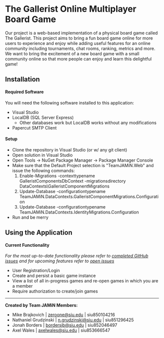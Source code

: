 # The Gallerist Online Multiplayer Board Game

Our project is a web-based implementation of a physical board game called The Gallerist. This project aims to bring a fun board game online for more users to experience and enjoy while adding useful features for an online community including tournaments, chat rooms, ranking, metrics and more. We want to bring the excitement of a new board game with a small community online so that more people can enjoy and learn this delightful game!

## Installation


#### Required Software

You will need the following software installed to this application:

- Visual Studio
- LocalDB (SQL Server Express)
    - Other databases work but LocalDB works without any modifications
- Papercut SMTP Client

#### Setup

- Clone the repository in Visual Studio (or w/ any git client)
- Open solution in Visual Studio
- Open Tools -> NuGet Package Manager -> Package Manager Console 
- Make sure that the Default Project selection is "TeamJAMiN.Web" and issue the following commands:
    1. Enable-Migrations -contexttypename GalleristComponentsDbContext -migrationsdirectory DataContexts\GalleristComponentMigrations
    2. Update-Database -configurationtypename TeamJAMiN.DataContexts.GalleristComponentMigrations.Configuration
    3. Update-Database -configurationtypename TeamJAMiN.DataContexts.IdentityMigrations.Configuration
- Run and be merry

## Using the Application

#### Current Functionality

*For the most up-to-date functionality please refer to [completed GitHub issues](https://github.com/SIU-CS-435/jamin-production/issues?q=is%3Aissue+is%3Aclosed) and for upcoming features refer to [open issues](https://github.com/SIU-CS-435/jamin-production/issues?utf8=%E2%9C%93&q=is%3Aissue+is%3Aopen)*

- User Registration/Login
- Create and persist a basic game instance
- View a list of all in-progress games and re-open games in which you are a member
- Require authorization to create/join games

-----

**Created by Team JAMiN Members:**

 - Mike Brajkovich | zeroone@siu.edu | siu850104216
 - Nathaniel Grudzinski | n.grudzinski@siu.edu | siu851296425
 - Jonah Borders | bordersjb@siu.edu | siu852046497
 - Axel Wales | axelwales@siu.edu | siu853666547
